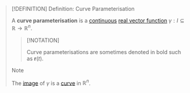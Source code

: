 >[!DEFINITION] Definition: Curve Parameterisation
>
>A **curve parameterisation** is a [continuous](../Real%20Vector%20Functions/Continuity%20of%20Real%20Vector%20Functions.md) [real vector function](../Real%20Vector%20Functions/Real%20Vector%20Function.md) $\gamma: I \subseteq \mathbb{R} \to \mathbb{R}^n$.
>
>>[!NOTATION]
>>
>>Curve parameterisations are sometimes denoted in bold such as $\mathbf{r}(t)$.
>>
>
>>[!NOTE]
>>
>>The [image](../../../Set%20Theory/Functions/Function.md) of $\gamma$ is a [curve](../../../Geometry/Topology/Curves/Curve.md) in $\mathbb{R}^n$.
>>
>